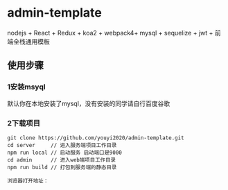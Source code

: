 # admin-template
nodejs + React + Redux + koa2 + webpack4+ mysql  + sequelize + jwt  + 前端全栈通用模板
## 使用步骤
### 1安装msyql
默认你在本地安装了mysql，没有安装的同学请自行百度谷歌
### 2下载项目
```
git clone https://github.com/youyi2020/admin-template.git
cd server     // 进入服务端项目工作目录
npm run local // 启动服务 启动端口是9000
cd admin      // 进入web端项目工作目录
npm run build // 打包到服务端的静态目录

浏览器打开地址：

```

